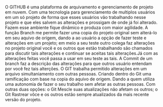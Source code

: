 O GITHUB é uma plataforma de arquivamento e gerenciamento de projeto em nuvem. Com uma tecnologia para gerenciamento de multiplos usuários em um só projeto de forma que
esses usuários vão trabalhando nesse projeto e que eles salvem as alterações e prossigam de onde já foi alterado. 
Fazem esse ambiente fique dinâmico e produza com maior agilidade.
A função Branch me permite fazer uma copia do projeto original sem alterá-lo em seu aquivo de origem, dando a ao usuário a opção de fazer teste e alterações em um projeto;
em meio a seu teste outro colega faz alterações no projeto original você e os outros que estão trabalhando são chamados para discutir tais alterações e continuar se aceitas tais 
alterações.Já com as alterações feitas você passa a usar em seu teste as tais.
A Commit de um branch faz a descrição das alterações para que outros usuário entendam por você fez tais alterções.
O GIT trabalha permitido alterações em um arquivo simultaniamento com outras pessoas.
Criando dentro do Git uma ramificação com base na copia do aquivo de origem.
Dando a quem utiliza uma autonomia de fazer o seu trabalho sem afetar as outras pessoas.
Com outras duas opções: o Git Mescle suas atualizações não afetam os outros; o Git Rastrear vôce e os outros estão sempre atualizados da mais recente versão do projeto.

